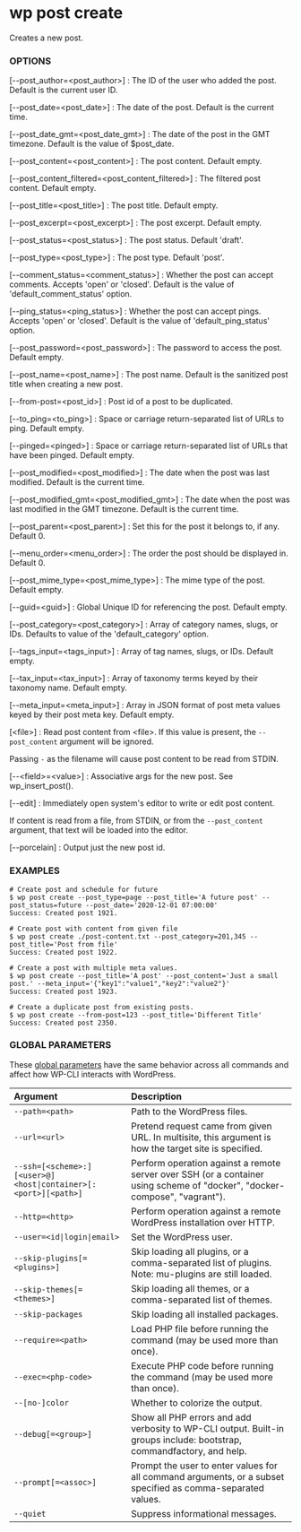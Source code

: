 # wp post create

Creates a new post.

### OPTIONS

[\--post_author=&lt;post_author&gt;]
: The ID of the user who added the post. Default is the current user ID.

[\--post_date=&lt;post_date&gt;]
: The date of the post. Default is the current time.

[\--post_date_gmt=&lt;post_date_gmt&gt;]
: The date of the post in the GMT timezone. Default is the value of $post_date.

[\--post_content=&lt;post_content&gt;]
: The post content. Default empty.

[\--post_content_filtered=&lt;post_content_filtered&gt;]
: The filtered post content. Default empty.

[\--post_title=&lt;post_title&gt;]
: The post title. Default empty.

[\--post_excerpt=&lt;post_excerpt&gt;]
: The post excerpt. Default empty.

[\--post_status=&lt;post_status&gt;]
: The post status. Default 'draft'.

[\--post_type=&lt;post_type&gt;]
: The post type. Default 'post'.

[\--comment_status=&lt;comment_status&gt;]
: Whether the post can accept comments. Accepts 'open' or 'closed'. Default is the value of 'default_comment_status' option.

[\--ping_status=&lt;ping_status&gt;]
: Whether the post can accept pings. Accepts 'open' or 'closed'. Default is the value of 'default_ping_status' option.

[\--post_password=&lt;post_password&gt;]
: The password to access the post. Default empty.

[\--post_name=&lt;post_name&gt;]
: The post name. Default is the sanitized post title when creating a new post.

[\--from-post=&lt;post_id&gt;]
: Post id of a post to be duplicated.

[\--to_ping=&lt;to_ping&gt;]
: Space or carriage return-separated list of URLs to ping. Default empty.

[\--pinged=&lt;pinged&gt;]
: Space or carriage return-separated list of URLs that have been pinged. Default empty.

[\--post_modified=&lt;post_modified&gt;]
: The date when the post was last modified. Default is the current time.

[\--post_modified_gmt=&lt;post_modified_gmt&gt;]
: The date when the post was last modified in the GMT timezone. Default is the current time.

[\--post_parent=&lt;post_parent&gt;]
: Set this for the post it belongs to, if any. Default 0.

[\--menu_order=&lt;menu_order&gt;]
: The order the post should be displayed in. Default 0.

[\--post_mime_type=&lt;post_mime_type&gt;]
: The mime type of the post. Default empty.

[\--guid=&lt;guid&gt;]
: Global Unique ID for referencing the post. Default empty.

[\--post_category=&lt;post_category&gt;]
: Array of category names, slugs, or IDs. Defaults to value of the 'default_category' option.

[\--tags_input=&lt;tags_input&gt;]
: Array of tag names, slugs, or IDs. Default empty.

[\--tax_input=&lt;tax_input&gt;]
: Array of taxonomy terms keyed by their taxonomy name. Default empty.

[\--meta_input=&lt;meta_input&gt;]
: Array in JSON format of post meta values keyed by their post meta key. Default empty.

[&lt;file&gt;]
: Read post content from &lt;file&gt;. If this value is present, the
    `--post_content` argument will be ignored.

  Passing `-` as the filename will cause post content to
  be read from STDIN.

[\--&lt;field&gt;=&lt;value&gt;]
: Associative args for the new post. See wp_insert_post().

[\--edit]
: Immediately open system's editor to write or edit post content.

  If content is read from a file, from STDIN, or from the `--post_content`
  argument, that text will be loaded into the editor.

[\--porcelain]
: Output just the new post id.


### EXAMPLES

    # Create post and schedule for future
    $ wp post create --post_type=page --post_title='A future post' --post_status=future --post_date='2020-12-01 07:00:00'
    Success: Created post 1921.

    # Create post with content from given file
    $ wp post create ./post-content.txt --post_category=201,345 --post_title='Post from file'
    Success: Created post 1922.

    # Create a post with multiple meta values.
    $ wp post create --post_title='A post' --post_content='Just a small post.' --meta_input='{"key1":"value1","key2":"value2"}'
    Success: Created post 1923.

    # Create a duplicate post from existing posts.
    $ wp post create --from-post=123 --post_title='Different Title'
    Success: Created post 2350.

### GLOBAL PARAMETERS

These [global parameters](https://make.wordpress.org/cli/handbook/config/) have the same behavior across all commands and affect how WP-CLI interacts with WordPress.

| **Argument**    | **Description**              |
|:----------------|:-----------------------------|
| `--path=<path>` | Path to the WordPress files. |
| `--url=<url>` | Pretend request came from given URL. In multisite, this argument is how the target site is specified. |
| `--ssh=[<scheme>:][<user>@]<host\|container>[:<port>][<path>]` | Perform operation against a remote server over SSH (or a container using scheme of "docker", "docker-compose", "vagrant"). |
| `--http=<http>` | Perform operation against a remote WordPress installation over HTTP. |
| `--user=<id\|login\|email>` | Set the WordPress user. |
| `--skip-plugins[=<plugins>]` | Skip loading all plugins, or a comma-separated list of plugins. Note: mu-plugins are still loaded. |
| `--skip-themes[=<themes>]` | Skip loading all themes, or a comma-separated list of themes. |
| `--skip-packages` | Skip loading all installed packages. |
| `--require=<path>` | Load PHP file before running the command (may be used more than once). |
| `--exec=<php-code>` | Execute PHP code before running the command (may be used more than once). |
| `--[no-]color` | Whether to colorize the output. |
| `--debug[=<group>]` | Show all PHP errors and add verbosity to WP-CLI output. Built-in groups include: bootstrap, commandfactory, and help. |
| `--prompt[=<assoc>]` | Prompt the user to enter values for all command arguments, or a subset specified as comma-separated values. |
| `--quiet` | Suppress informational messages. |
